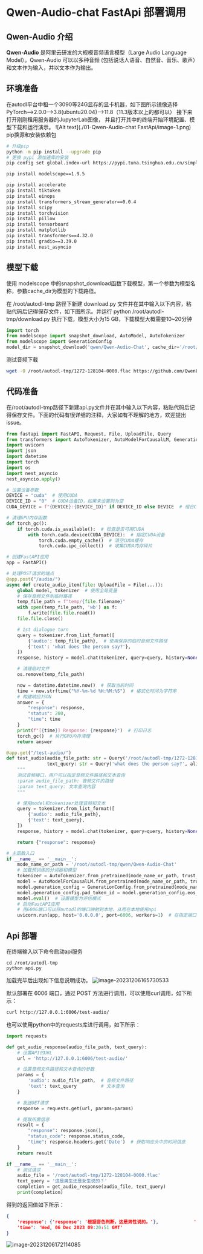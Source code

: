 # Qwen-Audio-chat FastApi 部署调用

## Qwen-Audio 介绍

**Qwen-Audio** 是阿里云研发的大规模音频语言模型（Large Audio Language Model）。Qwen-Audio 可以以多种音频 (包括说话人语音、自然音、音乐、歌声）和文本作为输入，并以文本作为输出。

## 环境准备

在autodl平台中租一个3090等24G显存的显卡机器，如下图所示镜像选择PyTorch-->2.0.0-->3.8(ubuntu20.04)-->11.8（11.3版本以上的都可以）
接下来打开刚刚租用服务器的JupyterLab图像， 并且打开其中的终端开始环境配置、模型下载和运行演示。 
![Alt text](./01-Qwen-Audio-chat FastApi/image-1.png)
pip换源和安装依赖包

```bash
# 升级pip
python -m pip install --upgrade pip
# 更换 pypi 源加速库的安装
pip config set global.index-url https://pypi.tuna.tsinghua.edu.cn/simple

pip install modelscope==1.9.5

pip install accelerate
pip install tiktoken
pip install einops
pip install transformers_stream_generator==0.0.4
pip install scipy
pip install torchvision
pip install pillow
pip install tensorboard
pip install matplotlib
pip install transformers==4.32.0
pip install gradio==3.39.0
pip install nest_asyncio
```

## 模型下载

使用 modelscope 中的snapshot_download函数下载模型，第一个参数为模型名称，参数cache_dir为模型的下载路径。

在 /root/autodl-tmp 路径下新建 download.py 文件并在其中输入以下内容，粘贴代码后记得保存文件，如下图所示。并运行 python /root/autodl-tmp/download.py 执行下载，模型大小为15 GB，下载模型大概需要10~20分钟

```python
import torch
from modelscope import snapshot_download, AutoModel, AutoTokenizer
from modelscope import GenerationConfig
model_dir = snapshot_download('qwen/Qwen-Audio-Chat', cache_dir='/root/autodl-tmp', revision='master')
```

测试音频下载

~~~bash
wget -O /root/autodl-tmp/1272-128104-0000.flac https://github.com/QwenLM/Qwen-Audio/raw/main/assets/audio/1272-128104-0000.flac
~~~



## 代码准备 

在/root/autodl-tmp路径下新建api.py文件并在其中输入以下内容，粘贴代码后记得保存文件。下面的代码有很详细的注释，大家如有不理解的地方，欢迎提出issue。
```python
from fastapi import FastAPI, Request, File, UploadFile, Query
from transformers import AutoTokenizer, AutoModelForCausalLM, GenerationConfig
import uvicorn
import json
import datetime
import torch
import os
import nest_asyncio
nest_asyncio.apply()

# 设置设备参数
DEVICE = "cuda"  # 使用CUDA
DEVICE_ID = "0"  # CUDA设备ID，如果未设置则为空
CUDA_DEVICE = f"{DEVICE}:{DEVICE_ID}" if DEVICE_ID else DEVICE  # 组合CUDA设备信息

# 清理GPU内存函数
def torch_gc():
    if torch.cuda.is_available():  # 检查是否可用CUDA
        with torch.cuda.device(CUDA_DEVICE):  # 指定CUDA设备
            torch.cuda.empty_cache()  # 清空CUDA缓存
            torch.cuda.ipc_collect()  # 收集CUDA内存碎片

# 创建FastAPI应用
app = FastAPI()

# 处理POST请求的端点
@app.post("/audio/")
async def create_audio_item(file: UploadFile = File(...)):
    global model, tokenizer  # 使用全局变量
    # 保存音频文件到临时路径
    temp_file_path = f"temp/{file.filename}"
    with open(temp_file_path, 'wb') as f:
        f.write(file.file.read())
    file.file.close()

    # 1st dialogue turn
    query = tokenizer.from_list_format([
        {'audio': temp_file_path},  # 使用保存的临时音频文件路径
        {'text': 'what does the person say?'},
    ])
    response, history = model.chat(tokenizer, query=query, history=None)

    # 清理临时文件
    os.remove(temp_file_path)

    now = datetime.datetime.now()  # 获取当前时间
    time = now.strftime("%Y-%m-%d %H:%M:%S")  # 格式化时间为字符串
    # 构建响应JSON
    answer = {
        "response": response,
        "status": 200,
        "time": time
    }
    print(f"[{time}] Response: {response}")  # 打印日志
    torch_gc()  # 执行GPU内存清理
    return answer

@app.get("/test-audio/")
def test_audio(audio_file_path: str = Query('/root/autodl-tmp/1272-128104-0000.flac', alias='audio'),
               text_query: str = Query('what does the person say?', alias='text')):
    """
    测试音频接口，用户可以指定音频文件路径和文本查询
    :param audio_file_path: 音频文件的路径
    :param text_query: 文本查询内容
    """

    # 使用model和tokenizer处理音频和文本
    query = tokenizer.from_list_format([
        {'audio': audio_file_path},
        {'text': text_query},
    ])
    response, history = model.chat(tokenizer, query=query, history=None)

    return {"response": response}

# 主函数入口
if __name__ == '__main__':
    mode_name_or_path = '/root/autodl-tmp/qwen/Qwen-Audio-Chat'
    # 加载预训练的分词器和模型
    tokenizer = AutoTokenizer.from_pretrained(mode_name_or_path, trust_remote_code=True)
    model = AutoModelForCausalLM.from_pretrained(mode_name_or_path, trust_remote_code=True,torch_dtype=torch.bfloat16,  device_map="auto")
    model.generation_config = GenerationConfig.from_pretrained(mode_name_or_path)
    model.generation_config.pad_token_id = model.generation_config.eos_token_id
    model.eval()  # 设置模型为评估模式
    # 启动FastAPI应用
    # 用6006端口可以将autodl的端口映射到本地，从而在本地使用api
    uvicorn.run(app, host='0.0.0.0', port=6006, workers=1)  # 在指定端口和主机上启动应用
```

## Api 部署

在终端输入以下命令启动api服务
```
cd /root/autodl-tmp
python api.py
```
加载完毕后出现如下信息说明成功。
![image-20231206165730533](./images/image-2.png)

默认部署在 6006 端口，通过 POST 方法进行调用，可以使用curl调用，如下所示：
```bash
curl http://127.0.0.1:6006/test-audio/
```
也可以使用python中的requests库进行调用，如下所示：
```python
import requests

def get_audio_response(audio_file_path, text_query):
    # 设置API的URL
    url = 'http://127.0.0.1:6006/test-audio/'

    # 设置音频文件路径和文本查询的参数
    params = {
        'audio': audio_file_path,  # 音频文件路径
        'text': text_query         # 文本查询
    }

    # 发送GET请求
    response = requests.get(url, params=params)

    # 提取所需信息
    result = {
        "response": response.json(),
        "status_code": response.status_code,
        "time": response.headers.get('Date')  # 获取响应头中的时间信息
    }
    return result

if __name__ == '__main__':
    # 测试请求
    audio_file = '/root/autodl-tmp/1272-128104-0000.flac'
    text_query = '这是男生还是女生说的？'
    completion = get_audio_response(audio_file, text_query)
    print(completion)
```
得到的返回值如下所示：

```json
{
	'response': {'response': '根据音色判断，这是男性说的。'}, 			'status_code': 200, 
	'time': 'Wed, 06 Dec 2023 09:20:51 GMT'
}
```
![image-20231206172114085](./images/image-3.png)
